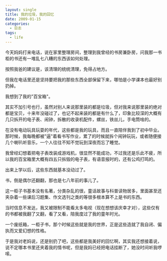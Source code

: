 ```yaml
---
layout: single
title: 我的垃圾，我的回忆
date: 2009-01-15
categories:
  - 日志
tags:
  - life
---
```


今天妈妈打来电话，说在家里整理房间，整理到我曾经的书房兼卧房，问我那一书柜的书还有一堆乱七八糟的东西该如何处理。

按照我爸的建议是，该清理的统统清理，免得占地方。

但我在电话里还是坚持要把我的那些东西全部保留下来，哪怕是小学课本也最好别扔掉。

我想到了我的\"百宝箱\"。

其实不加引号也行，虽然对别人来说那里装的都是垃圾，但对我来说那里装的绝对都是宝贝，十来年没碰过了，也记不起来装的都是有什么了，印象比较深的大概有几只拆开的电子表、闹钟，拆散的收录机配件，螺丝，铁丝儿，手电筒啥的。

在没有电动玩具玩耍的年代，这些都是我的玩具，而且一直陪伴我到了初中毕业。那时候，我每晚都被\"逼\"着看书写作业，累了的时候就拆个闹钟玩玩，或者随便接几个喇叭听音乐，一个人往往不知不觉玩到深夜而忘了睡觉。

我曾经幻想着把电子表改装成游戏机，很显然不能成功，不过我还是乐此不疲，所以我的百宝箱里大概有四五只拆毁的电子表，有语音报时的，还有公鸡打鸣的。

出来上学以后，这些东西就基本没动过了。

书，倒是偶尔还翻翻，那也是七八年前的事儿了。

这一柜子书基本没有名著，分类杂乱的很，童话故事与科普读物居多，里面甚至还夹杂着一些课后习题集、作文选刊之类的等很多根本算不上是书的东西。

当时信息不发达，我又被限制不能看太多电视（现在想想该庆幸才对），这些仅有的书都被我翻了又翻，看了又看，陪我度过了我的童年时光。

一个废纸箱，一柜子书，那个时候这些就是我的世界，正是这些造就了我自闭、偏执而又爱幻想的性格。

于是我对老妈说，还是别扔了吧，这些都是我美好的回忆啊，其实我还想接着说，说不定哪本书里还夹着我的情书呢，但是我妈已经把电话挂断了，她没时间听我啰嗦。
